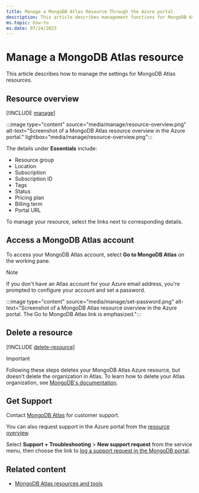 ```yaml
---
title: Manage a MongoDB Atlas Resource Through the Azure portal
description: This article describes management functions for MongoDB Atlas in the Azure portal.
ms.topic: how-to
ms.date: 07/24/2025
---
```


# Manage a MongoDB Atlas resource

This article describes how to manage the settings for MongoDB Atlas resources.

## Resource overview

[!INCLUDE [manage](../includes/manage.md)]

:::image type="content" source="media/manage/resource-overview.png" alt-text="Screenshot of a MongoDB Atlas resource overview in the Azure portal." lightbox="media/manage/resource-overview.png":::

The details under **Essentials** include:

- Resource group
- Location
- Subscription
- Subscription ID
- Tags
- Status
- Pricing plan
- Billing term
- Portal URL

To manage your resource, select the links next to corresponding details.

## Access a MongoDB Atlas account

To access your MongoDB Atlas account, select **Go to MongoDB Atlas** on the working pane.

> [!NOTE]
> If you don't have an Atlas account for your Azure email address, you're prompted to configure your account and set a password.

:::image type="content" source="media/manage/set-password.png" alt-text="Screenshot of a MongoDB Atlas resource overview in the Azure portal. The Go to MongoDB Atlas link is emphasized.":::

## Delete a resource

[!INCLUDE [delete-resource](../includes/delete-resource.md)]

> [!IMPORTANT]
> Following these steps deletes your MongoDB Atlas Azure resource, but doesn't delete the organization in Atlas. To learn how to delete your Atlas organization, see [MongoDB's documentation](https://www.mongodb.com/docs/atlas/access/orgs-create-view-edit-delete/#delete-an-organization). 

## Get Support

Contact [MongoDB Atlas](https://www.mongodb.com/company/contact) for customer support. 

You can also request support in the Azure portal from the [resource overview](#resource-overview).  

Select **Support + Troubleshooting** > **New support request** from the service menu, then choose the link to [log a support request in the MongoDB portal](https://www.mongodb.com/company/contact). 

## Related content

- [MongoDB Atlas resources and tools](tools.md)
